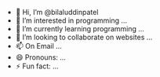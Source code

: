 - 👋 Hi, I’m @bilaluddinpatel
- 👀 I’m interested in programming ...
- 🌱 I’m currently learning programming ...
- 💞️ I’m looking to collaborate on websites ...
- 📫 On Email ...
- 😄 Pronouns: ...
- ⚡ Fun fact: ...

<!---
bilaluddinpatel/bilaluddinpatel is a ✨ special ✨ repository because its `README.md` (this file) appears on your GitHub profile.
You can click the Preview link to take a look at your changes.
--->
